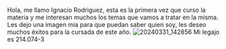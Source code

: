 Hola, me llamo Ignacio Rodriguez, esta es la primera vez que curso la materia y me interesan muchos los temas que vamos a tratar en la misma.
Les dejo una imagen mia para que puedan saber quien soy, les deseo muchos éxitos para la cursada de este año.
![20240331_142856](https://github.com/pdepjm/2024-tp0-presentacion-ignacioRodriguezM/assets/163932695/3dc0067f-405c-4f15-89a6-ec1fb138b588)
Mi legajo es 214.074-3
